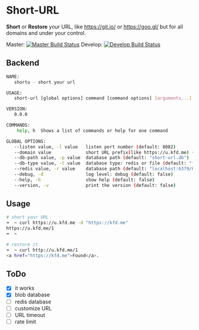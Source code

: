 # Short-URL

**Short** or **Restore** your URL, like <https://git.io/> or <https://goo.gl/> but for all domains and under your control.

Master: [![Master Build Status](https://travis-ci.org/wrfly/shorturl.svg?branch=master)](https://travis-ci.org/wrfly/shorturl)
Develop: [![Develop Build Status](https://travis-ci.org/wrfly/shorturl.svg?branch=develop)](https://travis-ci.org/wrfly/shorturl)

## Backend

```bash
NAME:
   shortu - short your url

USAGE:
   short-url [global options] command [command options] [arguments...]

VERSION:
   0.0.0

COMMANDS:
    help, h  Shows a list of commands or help for one command

GLOBAL OPTIONS:
   --listen value, -l value   listen port number (default: 8082)
   --domain value             short URL prefix(like https://u.kfd.me) (default: "https://u.kfd.me")
   --db-path value, -p value  database path (default: "short-url.db")
   --db-type value, -t value  database type: redis or file (default: "file")
   --redis value, -r value    database path (default: "localhost:6379/0")
   --debug, -d                log level: debug (default: false)
   --help, -h                 show help (default: false)
   --version, -v              print the version (default: false)
```

## Usage

```bash
# short your URL
➜  ~ curl https://u.kfd.me -d "https://kfd.me"
https://u.kfd.me/1
➜  ~

# restore it
➜  ~ curl http://u.kfd.me/1
<a href="https://kfd.me">Found</a>.

```

## ToDo

- [x] it works
- [x] blob database
- [ ] redis database
- [ ] customize URL
- [ ] URL timeout
- [ ] rate limit